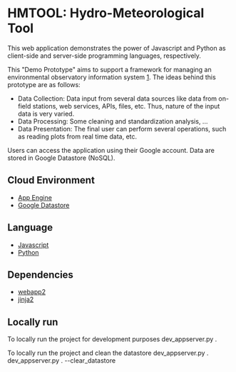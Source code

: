 # HMTOOL: Hydro-Meteorological Tool

This web application demonstrates the power of Javascript and Python as client-side and server-side programming languages, respectively.

This "Demo Prototype" aims to support a framework for managing an environmental observatory information system [1]. The ideas behind this prototype are as follows:

- Data Collection: Data input from several data sources like data from on-field stations, web services, APIs, files, etc. Thus, nature of the input data is very varied.
- Data Processing: Some cleaning and standardization analysis, ...
- Data Presentation: The final user can perform several operations, such as reading plots from real time data, etc.  

Users can access the application using their Google account. Data are stored in Google Datastore (NoSQL).

## Cloud Environment
- [App Engine][2]
- [Google Datastore][3]

## Language
- [Javascript][4]
- [Python][5]

## Dependencies
- [webapp2][6]
- [jinja2][7]

[1]: http://www.sciencedirect.com/science/article/pii/S009830041000275X
[2]: https://developers.google.com/appengine
[3]: https://cloud.google.com/datastore/docs/concepts/overview
[4]: https://www.javascript.com/
[5]: https://python.org
[6]: http://webapp-improved.appspot.com/
[7]: http://jinja.pocoo.org/docs/

## Locally run

To locally run the project for development purposes
    dev_appserver.py .

To locally run the project and clean the datastore
    dev_appserver.py . dev_appserver.py . --clear_datastore

